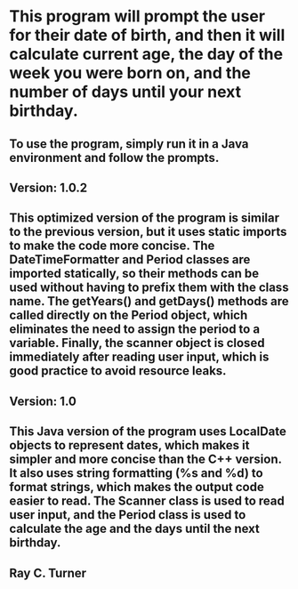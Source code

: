 # This program will prompt the user for their date of birth, and then it will calculate current age, the day of the week you were born on, and the number of days until your next birthday.

## To use the program, simply run it in a Java environment and follow the prompts.

## Version: 1.0.2
## This optimized version of the program is similar to the previous version, but it uses static imports to make the code more concise. The DateTimeFormatter and Period classes are imported statically, so their methods can be used without having to prefix them with the class name. The getYears() and getDays() methods are called directly on the Period object, which eliminates the need to assign the period to a variable. Finally, the scanner object is closed immediately after reading user input, which is good practice to avoid resource leaks.


## Version: 1.0
## This Java version of the program uses LocalDate objects to represent dates, which makes it simpler and more concise than the C++ version. It also uses string formatting (%s and %d) to format strings, which makes the output code easier to read. The Scanner class is used to read user input, and the Period class is used to calculate the age and the days until the next birthday.

## Ray C. Turner